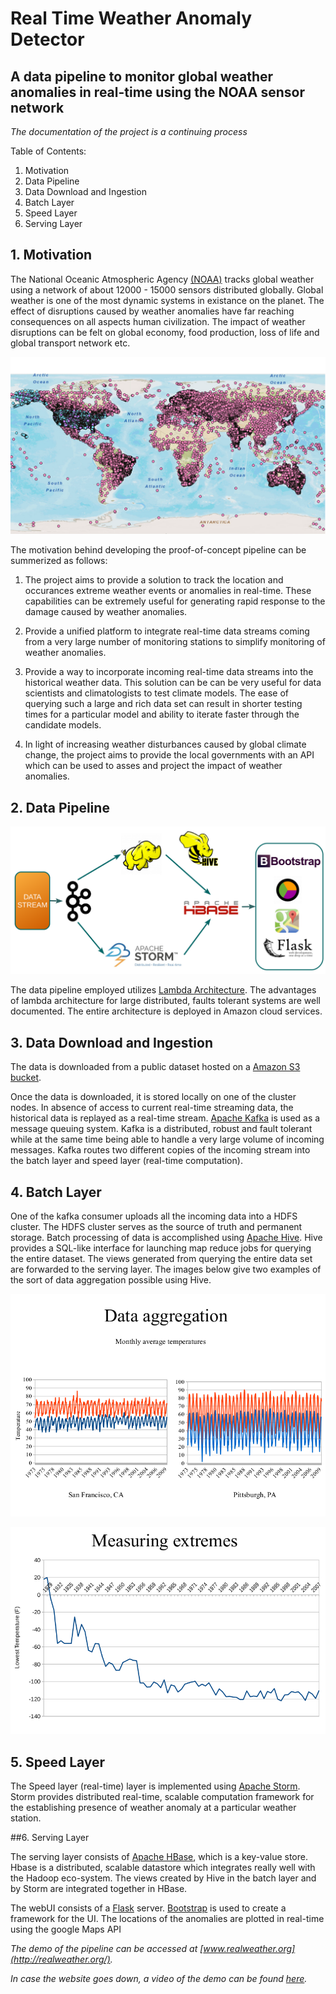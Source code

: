 Real Time Weather Anomaly Detector
==================================
## A data pipeline to monitor global weather anomalies in real-time using the NOAA sensor network

*The documentation of the project is a continuing process*

Table of Contents:

1. Motivation
2. Data Pipeline
3. Data Download and Ingestion 
4. Batch Layer
5. Speed Layer
6. Serving Layer

## 1. Motivation

The National Oceanic Atmospheric Agency [(NOAA)](http://www.noaa.gov/) tracks global weather using a network of about 12000 - 15000 sensors distributed globally. Global weather is one of the most dynamic systems in existance on the planet. The effect of disruptions caused by weather anomalies have far reaching consequences on all aspects human civilization. The impact of weather disruptions can be felt on global economy, food production, loss of life and global transport network etc.

![](Images/Global_coverage.png "Locations of global monitoring stations ")

The motivation behind developing the proof-of-concept pipeline can be summerized as follows:

1. The project aims to provide a solution to track the location and occurances extreme weather events or anomalies in real-time. These  capabilities can be extremely useful for generating rapid response to the damage caused by weather anomalies. 

2. Provide a unified platform to integrate real-time data streams coming from a very large number of monitoring stations to simplify monitoring of weather anomalies.

3. Provide a way to incorporate incoming real-time data streams into the historical weather data. This solution can be can be very useful for data scientists and climatologists to test climate models. The ease of querying such a large and rich data set can result in shorter testing times for a particular model and ability to iterate faster through the candidate models.

4. In light of increasing weather disturbances caused by global climate change, the project aims to provide  the local governments with an API which can be used to asses and project the impact of weather anomalies. 



## 2. Data Pipeline

![](Images/Pipeline.png "The data pipeline deployed ")

The data pipeline employed utilizes [Lambda Architecture](https://en.wikipedia.org/wiki/Lambda_architecture). The advantages of lambda architecture for large distributed, faults tolerant systems are well documented. The entire architecture is deployed in Amazon cloud services.

## 3. Data Download and Ingestion

The data is downloaded from a public dataset hosted on a [Amazon S3 bucket](https://aws.amazon.com/datasets/2759).

Once the data is downloaded, it is stored locally on one of the cluster nodes. In absence of access to current real-time streaming data, the historical data is replayed as a real-time stream. [Apache Kafka](https://kafka.apache.org/) is used as a message queuing system. Kafka is a distributed, robust and fault tolerant while at the same time being able to handle a very large volume of incoming messages. Kafka routes two different copies of the incoming stream into the batch layer and speed layer (real-time computation).

## 4. Batch Layer

One of the kafka consumer uploads all the incoming data into a HDFS cluster. The HDFS cluster serves as the source of truth and permanent storage. Batch processing of data is accomplished using [Apache Hive](https://hive.apache.org/). Hive provides a SQL-like interface for launching map reduce jobs for querying the entire dataset. The views generated from querying the entire data set are forwarded to the serving layer. The images below give two examples of the sort of data aggregation possible using Hive.

![](Images/Batch1.png "Comparion between average monthly highs and lows for 1973 - 2009")

![](Images/Batch2.png "Lowest temperature of all the sensors for every year for 1973 -2009")


## 5. Speed Layer

The Speed layer (real-time) layer is implemented using [Apache Storm](https://storm.apache.org/). Storm provides distributed real-time, scalable computation framework for the establishing presence of weather anomaly at a particular weather station.

##6. Serving Layer

The serving layer consists of [Apache HBase](https://hbase.apache.org/), which is a key-value store. Hbase is a distributed, scalable datastore which integrates really well with the Hadoop eco-system. The views created by Hive in the batch layer and by Storm are integrated together in HBase. 

The webUI consists of a [Flask](http://flask.pocoo.org/) server. [Bootstrap](http://getbootstrap.com/) is used to create a framework for the UI. The locations of the anomalies are plotted in real-time using the google Maps API

 *The demo of the pipeline can be accessed at [www.realweather.org](http://realweather.org/).*

*In case the website goes down, a video of the demo can be found [here](https://www.youtube.com/watch?v=p1RzCs6sHJI&feature=youtu.be).*

